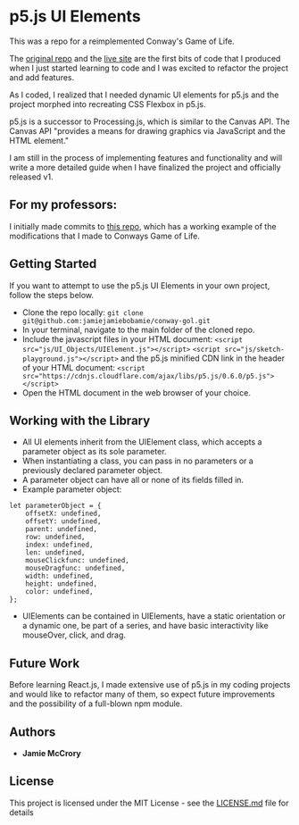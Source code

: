 # p5.js UI Elements

This was a repo for a reimplemented Conway's Game of Life.

The [original repo](https://github.com/jamiejamiebobamie/Conway-sGameofLife) and the [live site](https://conways-colorful-game-of-life.herokuapp.com/?fbclid=IwAR27gNV-jaq5VefQAx24blCjSSOdYc4fzg0c6X-Ze98GpdRZJLe0cJh0SgQ) are the first bits of code that I produced when I just started learning to code and I was excited to refactor the project and add features.

As I coded, I realized that I needed dynamic UI elements for p5.js and the project morphed into recreating CSS Flexbox in p5.js.

p5.js is a successor to Processing.js, which is similar to the Canvas API. The Canvas API "provides a means for drawing graphics via JavaScript and the HTML <canvas> element."

I am still in the process of implementing features and functionality and will write a more detailed guide when I have finalized the project and officially released v1.

## For my professors:
I initially made commits to [this repo](https://github.com/jamiejamiebobamie/conways-GoL), which has a working example of the modifications that I made to Conways Game of Life.

## Getting Started
If you want to attempt to use the p5.js UI Elements in your own project, follow the steps below.
* Clone the repo locally:
```git clone git@github.com:jamiejamiebobamie/conway-gol.git```
* In your terminal, navigate to the main folder of the cloned repo.
* Include the javascript files in your HTML document:
```<script src="js/UI_Objects/UIElement.js"></script>```
```<script src="js/sketch-playground.js"></script>```
and the p5.js minified CDN link in the header of your HTML document:
```<script src="https://cdnjs.cloudflare.com/ajax/libs/p5.js/0.6.0/p5.js"></script>```
* Open the HTML document in the web browser of your choice.

## Working with the Library
* All UI elements inherit from the UIElement class, which accepts a parameter object as its sole parameter.
* When instantiating a class, you can pass in no parameters or a previously declared parameter object.
* A parameter object can have all or none of its fields filled in.
* Example parameter object:
```
let parameterObject = {
    offsetX: undefined,
    offsetY: undefined,
    parent: undefined,
    row: undefined,
    index: undefined,
    len: undefined,
    mouseClickfunc: undefined,
    mouseDragfunc: undefined,
    width: undefined,
    height: undefined,
    color: undefined,
};
```
* UIElements can be contained in UIElements, have a static orientation or a dynamic one, be part of a series, and have basic interactivity like mouseOver, click, and drag.

## Future Work
Before learning React.js, I made extensive use of p5.js in my coding projects and would like to refactor many of them, so expect future improvements and the possibility of a full-blown npm module.

## Authors

* **Jamie McCrory**

## License

This project is licensed under the MIT License - see the [LICENSE.md](LICENSE.md) file for details
